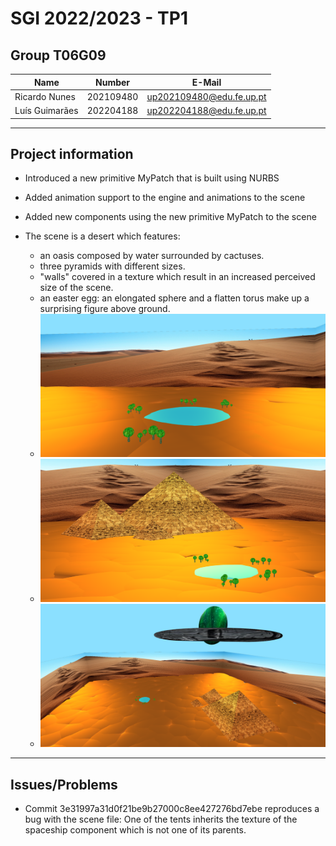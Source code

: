 # SGI 2022/2023 - TP1

## Group T06G09
| Name             | Number    | E-Mail                    |
| ---------------- | --------- | ------------------------- |
| Ricardo Nunes    | 202109480 | up202109480@edu.fe.up.pt  |
| Luís Guimarães   | 202204188 | up202204188@edu.fe.up.pt  |

----
## Project information

- Introduced a new primitive MyPatch that is built using NURBS
- Added animation support to the engine and animations to the scene
- Added new components using the new primitive MyPatch to the scene

- The scene is a desert which features: 
  - an oasis composed by water surrounded by cactuses.
  - three pyramids with different sizes.
  - "walls" covered in a texture which result in an increased perceived size of the scene.
  - an easter egg: an elongated sphere and a flatten torus make up a surprising figure above ground.
  - ![screenshot_1](screenshots/1.png)
  - ![screenshot_2](screenshots/2.png)
  - ![screenshot_2](screenshots/3.png)

----
## Issues/Problems

- Commit 3e31997a31d0f21be9b27000c8ee427276bd7ebe reproduces a bug with the scene file: One of the tents inherits the texture of the spaceship component which is not one of its parents.